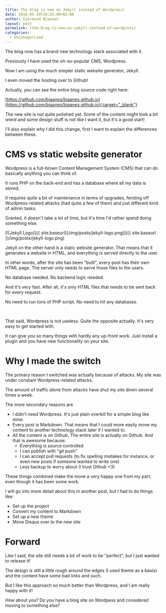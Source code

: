 ```yaml
---
title: The blog is now on Jekyll instead of Wordpress!
date: 2016-05-29T20:25:00+02:00
author: Gjermund Bjaanes
layout: post
permalink: /the-blog-is-now-on-jekyll-instead-of-wordpress/
categories:
  - Uncategorized
---
```

The blog now has a brand new technology stack associated with it.

Previously I have used the oh-so-popular CMS, Wordpress.

Now I am using the much simpler static website generator, Jekyll.
    
<!--more-->

I even moved the hosting over to Github!

Actually, you can see the entire blog source code right here:

[https://github.com/bjaanes/bjaanes.github.io](https://github.com/bjaanes/bjaanes.github.io){:target="_blank"} 

The new site is not quite polished yet. Some of the content might look a bit wierd and some design stuff is not like I want it, but it's a good start!

I'll also explain why I did this change, first I want to explain the differences between these.

# CMS vs static website generator

Wordpress is a full-blown Content Management System (CMS) that can do basically anything you can think of.

It runs PHP on the back-end and has a database where all my data is stored. 

It requires quite a bit of maintenance in terms of upgrades, fending off Wordpress-related attacks (had quite a few of them) and just different kind of admin tasks.

Granted, it doesn't take a lot of time, but it's time I'd rather spend doing something else.

[![Jekyll Logo]({{ site.baseurl}}/img/posts/jekyll-logo.png)]({{ site.baseurl }}/img/posts/jekyll-logo.png) 

Jekyll on the other hand is a static website generator. That means that it generates a website in HTML, and everything is served directly to the user.

In other words, after the site has been "built", every post has their own HTML page. The server only needs to serve those files to the users.

No database needed. No backend logic needed. 

And it's very fast. After all, it's only HTML files that needs to be sent back for every request.

No need to run tons of PHP script. No need to hit any databases.

&nbsp;

That said, Wordpress is not useless. Quite the opposite actually. It's very easy to get started with.

It can give you so many things with hardly any up-front work. Just install a plugin and you have new functionality on your site.


# Why I made the switch

The primary reason I switched was actually because of attacks. My site was under constant Wordpress-related attacks.

The amount of traffic alone from attacks have shut my site down several times a week.

The more secondary reasons are

* I didn't need Wordpress. It's just plain overkill for a simple blog like mine.
* Every post is Markdown. That means that I could more easily move my content to another technology stack later if I wanted to.
* All the content is on Github. The entire site is actually on Github. And that is awesome because:
    * Everything is source controlled
    * I can publish with "git push"
    * I can accept pull requests (to fix spelling mistakes for instance, or even new posts if someone wanted to write one)
    * Less backup to worry about (I trust Github <3)

These things combined make the move a very happy one from my part, even though it has been some work.

I will go into more detail about this in another post, but I had to do things like:

* Set up the project
* Convert my content to Markdown
* Set up a new theme
* Move Disqus over to the new site

# Forward

Like I said, the site still needs a bit of work to be "perfect", but I just wanted to release it!

The design is still a little rough around the edges (I used theme as a basis) and the content have some bad links and such.

But I like this approach so much better than Wordpress, and I am really happy with it!

How about you? Do you have a blog site on Wordpess and considered moving to something else?


